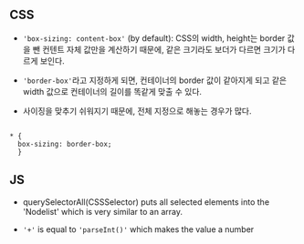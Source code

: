 ## CSS

- `'box-sizing: content-box'` (by default):
  CSS의 width, height는 border 값을 뺀 컨텐트 자체 값만을 계산하기 때문에, 같은 크기라도 보더가 다르면 크기가 다르게 보인다.

- `'border-box'`라고 지정하게 되면, 컨테이너의 border 값이 같아지게 되고 같은 width 값으로 컨테이너의 길이를 똑같게 맞출 수 있다.

- 사이징을 맞추기 쉬워지기 때문에, 전체 지정으로 해놓는 경우가 많다.

```

* {
  box-sizing: border-box;
  }

```

## JS

- querySelectorAll(CSSSelector) puts all selected elements into the 'Nodelist' which is very similar to an array.

- `'+'` is equal to `'parseInt()'` which makes the value a number
